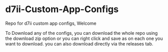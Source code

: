 # d7ii-Custom-App-Configs
Repo for d7ii custom app configs, 
Welcome 

To Download any of the configs, you can download the whole repo using the download zip option or you can right click and save as on each one you want to download. you can also download directly via the releases tab.
